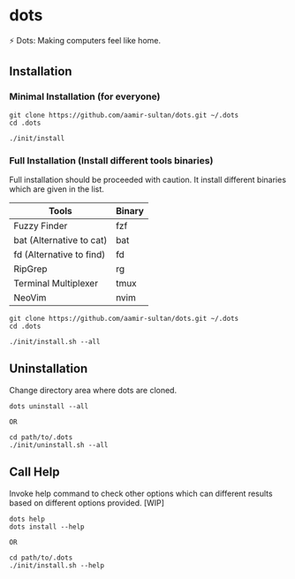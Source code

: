 # dots
:zap: Dots: Making computers feel like home.

## Installation

### Minimal Installation (for everyone)
```
git clone https://github.com/aamir-sultan/dots.git ~/.dots
cd .dots

./init/install
```
### Full Installation (Install different tools binaries)

Full installation should be proceeded with caution. It install different binaries which are given in the list.

| Tools                     | Binary  |
| ------------------------- | ------- |
| Fuzzy Finder              | fzf     |
| bat (Alternative to cat)  | bat     |
| fd (Alternative to find)  | fd      |
| RipGrep                   | rg      |
| Terminal Multiplexer      | tmux    |
| NeoVim                    | nvim    |

```
git clone https://github.com/aamir-sultan/dots.git ~/.dots
cd .dots

./init/install.sh --all
```


## Uninstallation

Change directory area where dots are cloned.
```
dots uninstall --all

OR

cd path/to/.dots
./init/uninstall.sh --all
```  

## Call Help

Invoke help command to check other options which can different results based on different options provided. [WIP]
```
dots help
dots install --help

OR

cd path/to/.dots
./init/install.sh --help
```

